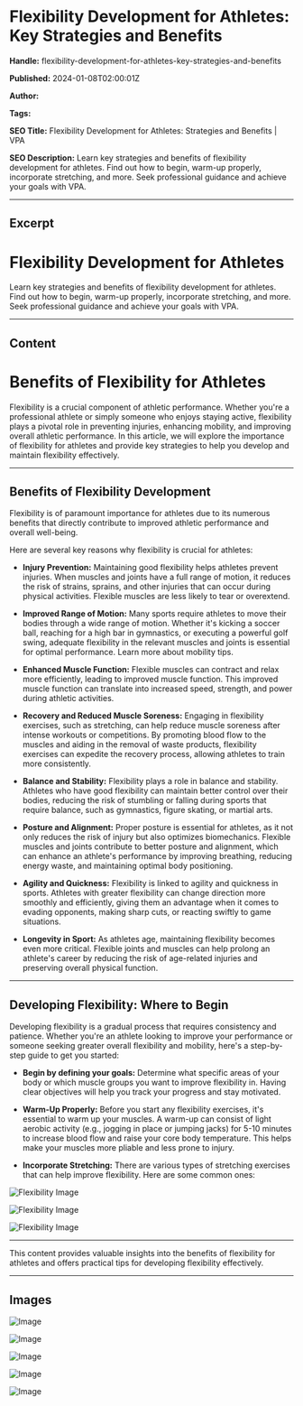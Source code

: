 # Flexibility Development for Athletes: Key Strategies and Benefits

**Handle:** flexibility-development-for-athletes-key-strategies-and-benefits

**Published:** 2024-01-08T02:00:01Z

**Author:**  

**Tags:** 

**SEO Title:** Flexibility Development for Athletes: Strategies and Benefits | VPA

**SEO Description:** Learn key strategies and benefits of flexibility development for athletes. Find out how to begin, warm-up properly, incorporate stretching, and more. Seek professional guidance and achieve your goals with VPA.

---

## Excerpt

# Flexibility Development for Athletes

Learn key strategies and benefits of flexibility development for athletes. Find out how to begin, warm-up properly, incorporate stretching, and more. Seek professional guidance and achieve your goals with VPA.

---

## Content

# Benefits of Flexibility for Athletes

Flexibility is a crucial component of athletic performance. Whether you're a professional athlete or simply someone who enjoys staying active, flexibility plays a pivotal role in preventing injuries, enhancing mobility, and improving overall athletic performance. In this article, we will explore the importance of flexibility for athletes and provide key strategies to help you develop and maintain flexibility effectively.

---

## Benefits of Flexibility Development

Flexibility is of paramount importance for athletes due to its numerous benefits that directly contribute to improved athletic performance and overall well-being.

Here are several key reasons why flexibility is crucial for athletes:

- **Injury Prevention:**
  Maintaining good flexibility helps athletes prevent injuries. When muscles and joints have a full range of motion, it reduces the risk of strains, sprains, and other injuries that can occur during physical activities. Flexible muscles are less likely to tear or overextend.

- **Improved Range of Motion:**
  Many sports require athletes to move their bodies through a wide range of motion. Whether it's kicking a soccer ball, reaching for a high bar in gymnastics, or executing a powerful golf swing, adequate flexibility in the relevant muscles and joints is essential for optimal performance. Learn more about mobility tips.

- **Enhanced Muscle Function:**
  Flexible muscles can contract and relax more efficiently, leading to improved muscle function. This improved muscle function can translate into increased speed, strength, and power during athletic activities.

- **Recovery and Reduced Muscle Soreness:**
  Engaging in flexibility exercises, such as stretching, can help reduce muscle soreness after intense workouts or competitions. By promoting blood flow to the muscles and aiding in the removal of waste products, flexibility exercises can expedite the recovery process, allowing athletes to train more consistently.

- **Balance and Stability:**
  Flexibility plays a role in balance and stability. Athletes who have good flexibility can maintain better control over their bodies, reducing the risk of stumbling or falling during sports that require balance, such as gymnastics, figure skating, or martial arts.

- **Posture and Alignment:**
  Proper posture is essential for athletes, as it not only reduces the risk of injury but also optimizes biomechanics. Flexible muscles and joints contribute to better posture and alignment, which can enhance an athlete's performance by improving breathing, reducing energy waste, and maintaining optimal body positioning.

- **Agility and Quickness:**
  Flexibility is linked to agility and quickness in sports. Athletes with greater flexibility can change direction more smoothly and efficiently, giving them an advantage when it comes to evading opponents, making sharp cuts, or reacting swiftly to game situations.

- **Longevity in Sport:**
  As athletes age, maintaining flexibility becomes even more critical. Flexible joints and muscles can help prolong an athlete's career by reducing the risk of age-related injuries and preserving overall physical function.

---

## Developing Flexibility: Where to Begin

Developing flexibility is a gradual process that requires consistency and patience. Whether you're an athlete looking to improve your performance or someone seeking greater overall flexibility and mobility, here's a step-by-step guide to get you started:

- **Begin by defining your goals:**
  Determine what specific areas of your body or which muscle groups you want to improve flexibility in. Having clear objectives will help you track your progress and stay motivated.

- **Warm-Up Properly:**
  Before you start any flexibility exercises, it's essential to warm up your muscles. A warm-up can consist of light aerobic activity (e.g., jogging in place or jumping jacks) for 5-10 minutes to increase blood flow and raise your core body temperature. This helps make your muscles more pliable and less prone to injury.

- **Incorporate Stretching:**
  There are various types of stretching exercises that can help improve flexibility. Here are some common ones:

![Flexibility Image](https://i.shgcdn.com/f4612a75-c649-4033-a188-c006d8ae0b13/-/format/auto/-/preview/3000x3000/-/quality/lighter/)

![Flexibility Image](https://i.shgcdn.com/e7c2d716-a4ac-4a01-ba0c-98ba8a1b76e0/-/format/auto/-/preview/3000x3000/-/quality/lighter/)

![Flexibility Image](https://i.shgcdn.com/f1e30607-54cb-41a5-be89-8b0db308a1e1/-/format/auto/-/preview/3000x3000/-/quality/lighter/)

---

This content provides valuable insights into the benefits of flexibility for athletes and offers practical tips for developing flexibility effectively.

---

## Images

![Image](undefined)

![Image](undefined)

![Image](undefined)

![Image](undefined)

![Image](undefined)

